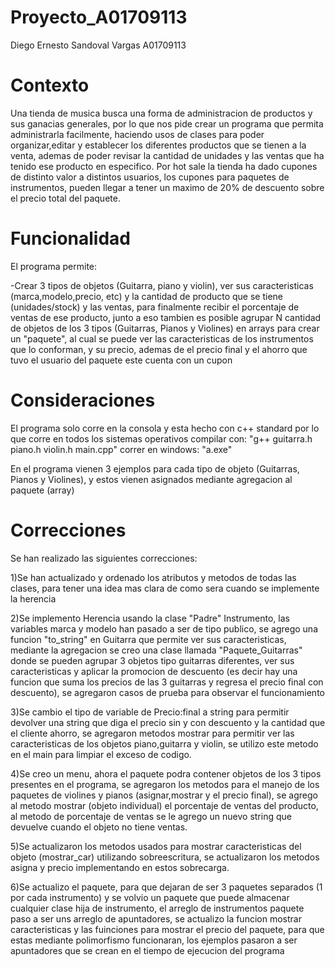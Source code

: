 # Proyecto_A01709113
Diego Ernesto Sandoval Vargas
A01709113

# Contexto

Una tienda de musica busca una forma de administracion de productos y sus ganacias generales, por lo que nos pide crear un programa que permita administrarla facilmente, haciendo usos de clases para poder organizar,editar y establecer los diferentes productos que se tienen a la venta, ademas de poder revisar la cantidad de unidades y las ventas que ha tenido ese producto en especifico.
Por hot sale la tienda ha dado cupones de distinto valor a distintos usuarios, los cupones para paquetes de instrumentos, pueden llegar a tener un maximo de 20% de descuento sobre el precio total del paquete.

# Funcionalidad

El programa permite:

-Crear 3 tipos de objetos (Guitarra, piano y violin), ver sus caracteristicas (marca,modelo,precio, etc) y la cantidad de producto que se tiene (unidades/stock) y las ventas, para finalmente recibir el porcentaje de ventas de ese producto, junto a eso tambien es posible agrupar N cantidad de objetos de los 3 tipos (Guitarras, Pianos y Violines) en arrays para crear un "paquete", al cual se puede ver las caracteristicas de los instrumentos que lo conforman, y su precio, ademas de el precio final y el ahorro que tuvo el usuario del paquete este cuenta con un cupon

# Consideraciones

El programa solo corre en la consola y esta hecho con c++ standard por lo que corre en todos los sistemas operativos
compilar con: "g++ guitarra.h piano.h violin.h main.cpp"
correr en windows: "a.exe"

En el programa vienen 3 ejemplos para cada tipo de objeto (Guitarras, Pianos y Violines), y estos vienen asignados mediante agregacion al paquete (array)



# Correcciones

Se han realizado las siguientes correcciones:

1)Se han actualizado y ordenado los atributos y metodos de todas las clases, para tener una idea mas clara de como sera cuando se implemente la herencia 

2)Se implemento Herencia usando la clase "Padre" Instrumento, las variables marca y modelo han pasado a ser de tipo publico, se agrego una funcion "to_string" en Guitarra que permite ver sus caracteristicas, mediante la agregacion se creo una clase llamada "Paquete_Guitarras" donde se pueden agrupar 3 objetos tipo guitarras diferentes, ver sus caracteristicas y aplicar la promocion de descuento (es decir hay una funcion que suma los precios de las 3 guitarras y regresa el precio final con descuento), se agregaron casos de prueba para observar el funcionamiento

3)Se cambio el tipo de variable de Precio:final a string para permitir devolver una string que diga el precio sin y con descuento y la cantidad que el cliente ahorro, se agregaron metodos mostrar para permitir ver las caracteristicas de los objetos piano,guitarra y violin, se utilizo este metodo en el main para limpiar el exceso de codigo.

4)Se creo un menu, ahora el paquete podra contener objetos de los 3 tipos presentes en el programa, se agregaron los metodos para el manejo de los paquetes de violines y pianos (asignar,mostrar y el precio final), se agrego al metodo mostrar (objeto individual) el porcentaje de ventas del producto, al metodo de porcentaje de ventas se le agrego un nuevo string que devuelve cuando el objeto no tiene ventas.

5)Se actualizaron los metodos usados para mostrar caracteristicas del objeto (mostrar_car) utilizando sobreescritura, se actualizaron los metodos asigna y precio implementando en estos sobrecarga.

6)Se actualizo el paquete, para que dejaran de ser 3 paquetes separados (1 por cada instrumento) y se volvio un paquete que puede almacenar cualquier clase hija de instrumento, el arreglo de instrumentos paquete paso a ser uns arreglo de apuntadores, se actualizo la funcion mostrar caracteristicas y las fuinciones para mostrar el precio del paquete, para que estas mediante polimorfismo funcionaran, los ejemplos pasaron a ser apuntadores que se crean en el tiempo de ejecucion del programa
